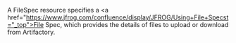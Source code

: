 A FileSpec resource specifies a <a href="https://www.jfrog.com/confluence/display/JFROG/Using+File+Specst="_top">File Spec</a>, which provides the details of files to upload or download from Artifactory. 
